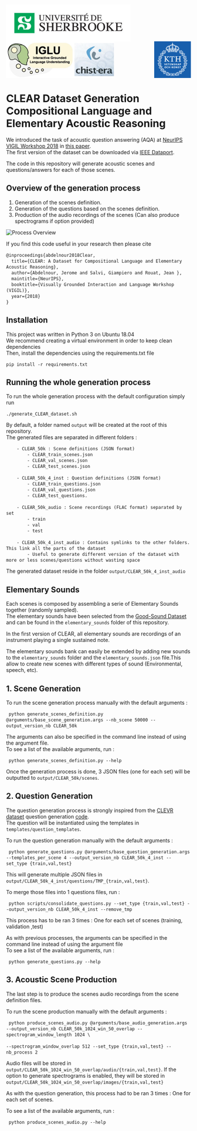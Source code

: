 <p>
    <img src="./img/udes.jpg?raw=true" height="100" align="left">
    <img src="./img/iglu.jpg?raw=true" height="100" align="center">
    <img src="./img/kth.png?raw=true" height="100" align="right">
</p>

# CLEAR Dataset Generation<br>Compositional Language and<br>Elementary Acoustic Reasoning

We introduced the task of acoustic question answering (AQA) at [NeurIPS VIGIL Workshop 2018](https://nips2018vigil.github.io/) in [this paper](https://nips2018vigil.github.io/static/papers/accepted/16.pdf). <br>
The first version of the dataset can be downloaded via [IEEE Dataport](https://ieee-dataport.org/open-access/clear-dataset-compositional-language-and-elementary-acoustic-reasoning).

The code in this repository will generate acoustic scenes and questions/answers for each of those scenes.<br>

## Overview of the generation process
1. Generation of the scenes definition.
2. Generation of the questions based on the scenes definition.
3. Production of the audio recordings of the scenes (Can also produce spectrograms if option provided)

![Process Overview](img/process_overview.png?raw=true)

If you find this code useful in your research then please cite

```
@inproceedings{abdelnour2018Clear,
  title={CLEAR: A Dataset for Compositional Language and Elementary Acoustic Reasoning},
  author={Abdelnour, Jerome and Salvi, Giampiero and Rouat, Jean },
  maintitle={NeurIPS},
  booktitle={Visually Grounded Interaction and Language Workshop (VIGIL)},
  year={2018}
}
```

## Installation
This project was written in Python 3 on Ubuntu 18.04<br>
We recommend creating a virtual environment in order to keep clean dependencies<br>
Then, install the dependencies using the requirements.txt file
```
pip install -r requirements.txt
```

## Running the whole generation process
To run the whole generation process with the default configuration simply run
``` 
./generate_CLEAR_dataset.sh
```

By default, a folder named `output` will be created at the root of this repository.<br>
The generated files are separated in different folders :
```
    - CLEAR_50k : Scene definitions (JSON format)
        - CLEAR_train_scenes.json
        - CLEAR_val_scenes.json
        - CLEAR_test_scenes.json

    - CLEAR_50k_4_inst : Question definitions (JSON format)
        - CLEAR_train_questions.json
        - CLEAR_val_questions.json
        - CLEAR_test_questions.

    - CLEAR_50k_audio : Scene recordings (FLAC format) separated by set
        - train
        - val
        - test

    - CLEAR_50k_4_inst_audio : Contains symlinks to the other folders. This link all the parts of the dataset
        - Useful to generate different version of the dataset with more or less scenes/questions without wasting space
```

The generated dataset reside in the folder `output/CLEAR_50k_4_inst_audio`

## Elementary Sounds
Each scenes is composed by assembling a serie of Elementary Sounds together (randomly sampled).<br>
The elementary sounds have been selected from the [Good-Sound Dataset](https://www.upf.edu/web/mtg/good-sounds) and can be found in the `elementary_sounds` folder of this repository.

In the first version of CLEAR, all elementary sounds are recordings of an instrument playing a single sustained note.

The elementary sounds bank can easily be extended by adding new sounds to the `elementary_sounds` folder and the `elementary_sounds.json` file.This allow to create new scenes with different types of sound (Environmental, speech, etc).

## 1. Scene Generation
To run the scene generation process manually with the default arguments :
```
 python generate_scenes_definition.py @arguments/base_scene_generation.args --nb_scene 50000 --output_version_nb CLEAR_50k
```

The arguments can also be specified in the command line instead of using the argument file.<br>
To see a list of the available arguments, run :
```
 python generate_scenes_definition.py --help
``` 

Once the generation process is done, 3 JSON files (one for each set) will be outputted to `output/CLEAR_50k/scenes`.


## 2. Question Generation
The question generation process is strongly inspired from the [CLEVR dataset](http://cs.stanford.edu/people/jcjohns/clevr/) question generation [code](https://github.com/facebookresearch/clevr-dataset-gen).<br>
The question will be instantiated using the templates in `templates/question_templates`.

To run the question generation manually with the default arguments :

```
 python generate_questions.py @arguments/base_question_generation.args --templates_per_scene 4 --output_version_nb CLEAR_50k_4_inst --set_type {train,val,test}
```

This will generate multiple JSON files in `output/CLEAR_50k_4_inst/questions/TMP_{train,val,test}`.

To merge those files into 1 questions files, run :
```
 python scripts/consolidate_questions.py --set_type {train,val,test} --output_version_nb CLEAR_50k_4_inst --remove_tmp
```

This process has to be ran 3 times : One for each set of scenes (training, validation ,test)

As with previous processes, the arguments can be specified in the command line instead of using the argument file<br>
To see a list of the available arguments, run :
``` 
 python generate_questions.py --help
```

## 3. Acoustic Scene Production
The last step is to produce the scenes audio recordings from the scene definition files.

To run the scene production manually with the default arguments :
```
 python produce_scenes_audio.py @arguments/base_audio_generation.args --output_version_nb CLEAR_50k_1024_win_50_overlap --spectrogram_window_length 1024 \
                                                                      --spectrogram_window_overlap 512 --set_type {train,val,test} --nb_process 2
```

Audio files will be stored in `output/CLEAR_50k_1024_win_50_overlap/audio/{train,val,test}`. If the option to generate spectrograms is enabled, they will be stored in `output/CLEAR_50k_1024_win_50_overlap/images/{train,val,test}`

As with the question generation, this process had to be ran 3 times : One for each set of scenes.

To see a list of the available arguments, run :
```
 python produce_scenes_audio.py --help
```
